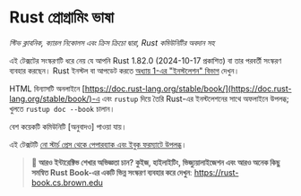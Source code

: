 # Rust প্রোগ্রামিং ভাষা

_স্টিভ ক্লাবনিক, ক্যারল নিকোলস এবং ক্রিস ক্রিচো দ্বারা, Rust কমিউনিটির অবদান সহ_

এই টেক্সটের সংস্করণটি ধরে নেয় যে আপনি Rust 1.82.0 (2024-10-17 প্রকাশিত) বা তার পরবর্তী সংস্করণ ব্যবহার করছেন। Rust ইনস্টল বা আপডেট করতে [অধ্যায় 1-এর "ইনস্টলেশন" বিভাগ][install] দেখুন।

HTML বিন্যাসটি অনলাইনে [https://doc.rust-lang.org/stable/book/](https://doc.rust-lang.org/stable/book/)-এ এবং `rustup` দিয়ে তৈরি Rust-এর ইনস্টলেশনের সাথে অফলাইনে উপলব্ধ; খুলতে `rustup doc --book` চালান।

বেশ কয়েকটি কমিউনিটি [অনুবাদও] পাওয়া যায়।

এই টেক্সটটি [নো স্টার্চ প্রেস থেকে পেপারব্যাক এবং ইবুক ফরম্যাটে উপলব্ধ][nsprust]।

[install]: ch01-01-installation.html
[editions]: appendix-05-editions.html
[nsprust]: https://nostarch.com/rust-programming-language-2nd-edition
[translations]: appendix-06-translation.html

> **🚨 আরও ইন্টারেক্টিভ শেখার অভিজ্ঞতা চান? কুইজ, হাইলাইটিং, ভিজ্যুয়ালাইজেশন এবং আরও অনেক কিছু সমন্বিত Rust Book-এর একটি ভিন্ন সংস্করণ ব্যবহার করে দেখুন**: <https://rust-book.cs.brown.edu>
